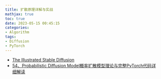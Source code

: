 ```yaml
---
title: 扩散原理详解与实战
mathjax: true
toc: true
date: 2023-05-15 00:45:15
categories:
- Algorithm
tags:
- Diffusion
- PyTorch
---
```

- [The Illustrated Stable Diffusion](https://jalammar.github.io/illustrated-stable-diffusion/)
- [54、Probabilistic Diffusion Model概率扩散模型理论与完整PyTorch代码详细解读](https://www.bilibili.com/video/BV1b541197HX/?spm_id_from=333.999.0.0&vd_source=4bddf76b04f5705292d795a2246cdb65)
